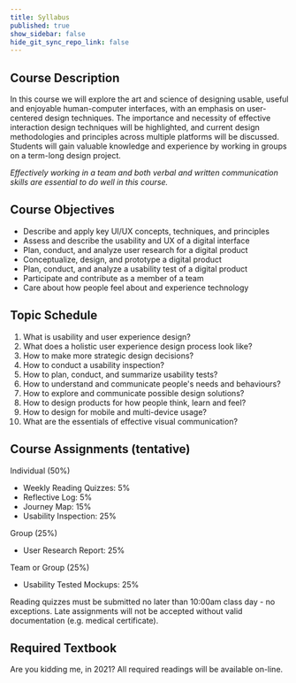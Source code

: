 ```yaml
---
title: Syllabus
published: true
show_sidebar: false
hide_git_sync_repo_link: false
---
```


## Course Description
In this course we will explore the art and science of designing usable, useful and enjoyable human-computer interfaces, with an emphasis on user-centered design techniques. The importance and necessity of effective interaction design techniques will be highlighted, and current design methodologies and principles across multiple platforms will be discussed. Students will gain valuable knowledge and experience by working in groups on a term-long design project.

_Effectively working in a team and both verbal and written communication skills are essential to do well in this course._

## Course Objectives
* Describe and apply key UI/UX concepts, techniques, and principles
* Assess and describe the usability and UX of a digital interface
* Plan, conduct, and analyze user research for a digital product
* Conceptualize, design, and prototype a digital product
* Plan, conduct, and analyze a usability test of a digital product
* Participate and contribute as a member of a team
* Care about how people feel about and experience technology

## Topic Schedule
1. What is usability and user experience design?
1. What does a holistic user experience design process look like?
1. How to make more strategic design decisions?
1. How to conduct a usability inspection?
1. How to plan, conduct, and summarize usability tests?
1. How to understand and communicate people's needs and behaviours?
1. How to explore and communicate possible design solutions?
1. How to design products for how people think, learn and feel?
1. How to design for mobile and multi-device usage?
1. What are the essentials of effective visual communication?

## Course Assignments (tentative)
Individual (50%)
* Weekly Reading Quizzes: 5%
* Reflective Log: 5%
* Journey Map: 15%
* Usability Inspection: 25%

Group (25%)
* User Research Report: 25%

Team or Group (25%)
* Usability Tested Mockups: 25%

Reading quizzes must be submitted no later than 10:00am class day - no exceptions. Late assignments will not be accepted without valid documentation (e.g. medical certificate).

## Required Textbook
Are you kidding me, in 2021? All required readings will be available on-line.   
